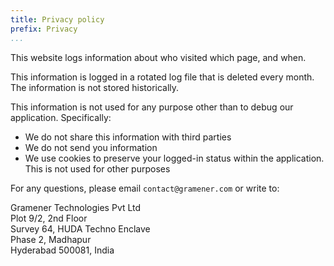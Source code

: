 ```yaml
---
title: Privacy policy
prefix: Privacy
...
```


This website logs information about who visited which page, and when.

This information is logged in a rotated log file that is deleted every month. The information is not stored historically.

This information is not used for any purpose other than to debug our application. Specifically:

- We do not share this information with third parties
- We do not send you information
- We use cookies to preserve your logged-in status within the application. This is not used for other purposes

For any questions, please email `contact@gramener.com` or write to:

Gramener Technologies Pvt Ltd
<br>Plot 9/2, 2nd Floor
<br>Survey 64, HUDA Techno Enclave
<br>Phase 2, Madhapur
<br>Hyderabad 500081, India

